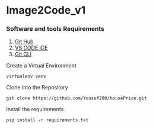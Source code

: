 ﻿# Image2Code_v1


### Software and tools Requirements

1. [Git Hub](https://github.com/)
2. [VS CODE IDE](https://code.visualstudio.com/)
3. [Git CLI](https://git-scm.com/book/en/v2/Getting-Started-The-Command-Line)

Create a Virtual Environment

```
virtualenv venv
```

Clone into the Repository
```
git clone https://github.com/Yousuf200/housePrice.git
```

Install the requirements

```
pip install -r requirements.txt
```
